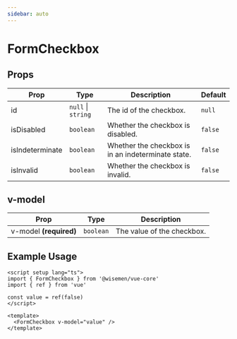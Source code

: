 ```yaml
---
sidebar: auto
---
```


# FormCheckbox

## Props

| Prop            | Type           | Description                                     | Default   |
|-----------------|----------------|-------------------------------------------------|-----------|
| id              | `null` \| `string` | The id of the checkbox.                        | `null`    |
| isDisabled      | `boolean`        | Whether the checkbox is disabled.              | `false`   |
| isIndeterminate | `boolean`        | Whether the checkbox is in an indeterminate state. | `false`   |
| isInvalid       | `boolean`        | Whether the checkbox is invalid.               | `false`   |

## v-model

| Prop       | Type          | Description                               |
|------------|---------------|-------------------------------------------|
| v-model **(required)**    | `boolean`     | The value of the checkbox.                |

## Example Usage

```vue
<script setup lang="ts">
import { FormCheckbox } from '@wisemen/vue-core'
import { ref } from 'vue'

const value = ref(false)
</script>

<template>
  <FormCheckbox v-model="value" />
</template>
